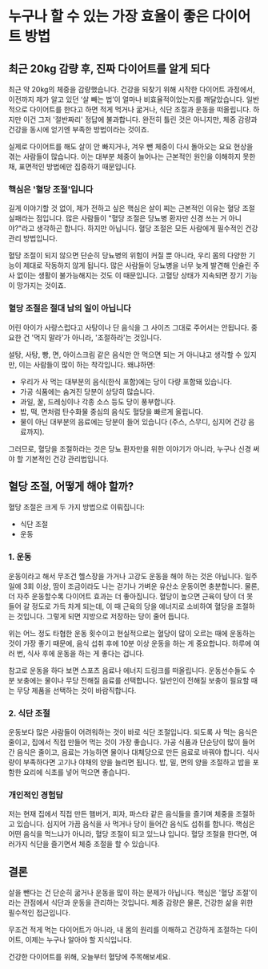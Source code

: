 <!--
{
  "title": "누구나 할 수 있는 가장 효율이 좋은 다이어트 방법",
  "time": "2025-04-16T03:06:00.000Z",
  "description": "누구나 할 수 있는 가장 효율이 좋은 다이어트 방법 최근 20kg 감량 후, 진짜 다이어트를 알게 되다 최근 약 20kg의 체중을 감량했습니다. 건강을 되찾기 위해 시작한 다이어트 과정에서, 이전까지 제가 알고 있던 ‘살 빼는 법’이 얼마나 비효율적이었는지를 깨달았습니다. 일반적으로 다이어트를 한다고 하면 적게 먹거나 굶거나, 식단 조절과 운동을 떠올립니다. 하지만..."
}
-->

# 누구나 할 수 있는 가장 효율이 좋은 다이어트 방법

## 최근 20kg 감량 후, 진짜 다이어트를 알게 되다

최근 약 20kg의 체중을 감량했습니다. 건강을 되찾기 위해 시작한 다이어트 과정에서, 이전까지 제가 알고 있던 ‘살 빼는 법’이 얼마나 비효율적이었는지를 깨달았습니다. 일반적으로 다이어트를 한다고 하면 적게 먹거나 굶거나, 식단 조절과 운동을 떠올립니다. 하지만 이건 그저 '절반짜리' 정답에 불과합니다. 완전히 틀린 것은 아니지만, 체중 감량과 건강을 동시에 얻기엔 부족한 방법이라는 것이죠.

실제로 다이어트를 해도 살이 안 빠지거나, 겨우 뺀 체중이 다시 돌아오는 요요 현상을 겪는 사람들이 많습니다. 이는 대부분 체중이 늘어나는 근본적인 원인을 이해하지 못한 채, 표면적인 방법에만 집중하기 때문입니다.

### 핵심은 '혈당 조절'입니다
길게 이야기할 것 없이, 제가 전하고 싶은 핵심은 살이 찌는 근본적인 이유는 혈당 조절 실패라는 점입니다. 많은 사람들이 "혈당 조절은 당뇨병 환자만 신경 쓰는 거 아니야?"라고 생각하곤 합니다. 하지만 아닙니다. 혈당 조절은 모든 사람에게 필수적인 건강 관리 방법입니다.

혈당 조절이 되지 않으면 단순히 당뇨병의 위험이 커질 뿐 아니라, 우리 몸의 다양한 기능이 제대로 작동하지 않게 됩니다. 많은 사람들이 당뇨병을 너무 늦게 발견해 인슐린 주사 없이는 생활이 불가능해지는 것도 이 때문입니다. 고혈당 상태가 지속되면 장기 기능이 망가지는 것이죠.

### 혈당 조절은 절대 남의 일이 아닙니다
어린 아이가 사랑스럽다고 사탕이나 단 음식을 그 사이즈 그대로 주어서는 안됩니다. 중요한 건 '먹지 말라'가 아니라, '조절하라'는 것입니다.

설탕, 사탕, 빵, 면, 아이스크림 같은 음식만 안 먹으면 되는 거 아니냐고 생각할 수 있지만, 이는 사람들이 많이 하는 착각입니다. 왜냐하면:
- 우리가 사 먹는 대부분의 음식(한식 포함)에는 당이 다량 포함돼 있습니다.
- 가공 식품에는 숨겨진 당분이 상당히 많습니다.
- 과일, 꿀, 드레싱이나 각종 소스 등도 당이 풍부합니다.
- 밥, 떡, 면처럼 탄수화물 중심의 음식도 혈당을 빠르게 올립니다.
- 물이 아닌 대부분의 음료에는 당분이 들어 있습니다 (주스, 스무디, 심지어 건강 음료까지).

그러므로, 혈당을 조절하라는 것은 당뇨 환자만을 위한 이야기가 아니라, 누구나 신경 써야 할 기본적인 건강 관리법입니다.

## 혈당 조절, 어떻게 해야 할까?
혈당 조절은 크게 두 가지 방법으로 이뤄집니다:

- 식단 조절
- 운동

### 1. 운동
운동이라고 해서 무조건 헬스장을 가거나 고강도 운동을 해야 하는 것은 아닙니다. 일주일에 3회 이상, 땀이 조금이라도 나는 걷기나 가벼운 유산소 운동이면 충분합니다. 물론, 더 자주 운동할수록 다이어트 효과는 더 좋아집니다. 혈당이 높으면 근육이 당이 더 못 들어 갈 정도로 가득 차게 되는데, 이 때 근육의 당을 에너지로 소비하여 혈당을 조절하는 것입니다. 그렇게 되면 지방으로 저장하는 당이 줄어 듭니다.

위는 어느 정도 타협한 운동 횟수이고 현실적으로는 혈당이 많이 오르는 때에 운동하는 것이 가장 좋기 때문에, 음식 섭취 후에 10분 이상 운동을 하는 게 중요합니다. 하루에 여러 번, 식사 후에 운동을 하는 게 좋다는 겁니다. 

참고로 운동을 하다 보면 스포츠 음료나 에너지 드링크를 떠올립니다. 운동선수들도 수분 보충에는 물이나 무당 전해질 음료를 선택합니다. 일반인이 전해질 보충이 필요할 때는 무당 제품을 선택하는 것이 바람직합니다.

### 2. 식단 조절
운동보다 많은 사람들이 어려워하는 것이 바로 식단 조절입니다. 되도록 사 먹는 음식은 줄이고, 집에서 직접 만들어 먹는 것이 가장 좋습니다. 가공 식품과 단순당이 많이 들어간 음식은 줄이고, 음료는 가능하면 물이나 대체당으로 만든 음료로 바꿔야 합니다. 식사량이 부족하다면 고기나 야채의 양을 늘리면 됩니다. 밥, 밀, 면의 양을 조절하고 밥을 포함한 요리에 식초를 넣어 먹으면 좋습니다.

### 개인적인 경험담
저는 현재 집에서 직접 만든 햄버거, 피자, 파스타 같은 음식들을 즐기며 체중을 조절하고 있습니다. 심지어 가끔 음식을 사 먹거나 당이 들어간 음식도 섭취를 합니다. 핵심은 어떤 음식을 먹느냐가 아니라, 혈당 조절이 되고 있느냐 입니다. 혈당 조절을 한다면, 여러가지 식단을 즐기면서 체중 조절을 할 수 있습니다.

## 결론
살을 뺀다는 건 단순히 굶거나 운동을 많이 하는 문제가 아닙니다. 핵심은 '혈당 조절'이라는 관점에서 식단과 운동을 관리하는 것입니다. 체중 감량은 물론, 건강한 삶을 위한 필수적인 접근입니다.

무조건 적게 먹는 다이어트가 아니라, 내 몸의 원리를 이해하고 건강하게 조절하는 다이어트, 이제는 누구나 알아야 할 지식입니다.

건강한 다이어트를 위해, 오늘부터 혈당에 주목해보세요.
